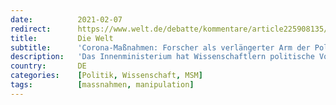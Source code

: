 ```yaml
---
date:          2021-02-07
redirect:      https://www.welt.de/debatte/kommentare/article225908135/Corona-Massnahmen-Forscher-als-verlaengerter-Arm-der-Politik.html
title:         Die Welt
subtitle:      'Corona-Maßnahmen: Forscher als verlängerter Arm der Politik'
description:   'Das Innenministerium hat Wissenschaftlern politische Vorgaben gemacht, um die eigenen Corona-Maßnahmen zu rechtfertigen. Damit hat die Regierung genau das beschädigt, was wir im Kampf gegen die Pandemie am nötigsten brauchen: Vertrauen.'
country:       DE
categories:    [Politik, Wissenschaft, MSM]
tags:          [massnahmen, manipulation]
---
```

